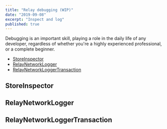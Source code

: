 ```yaml
---
title: "Relay debugging (WIP)"
date: "2019-09-08"
excerpt: "Inspect and log"
published: true
---
```


Debugging is an important skill, playing a role in the daily life of any developer,
regardless of whether you're a highly experienced professional, or a complete beginner.

- [StoreInspector](#StoreInspector)
- [RelayNetworkLogger](#RelayNetworkLogger)
- [RelayNetworkLoggerTransaction](#RelayNetworkLoggerTransaction)

## StoreInspector

## RelayNetworkLogger

## RelayNetworkLoggerTransaction

